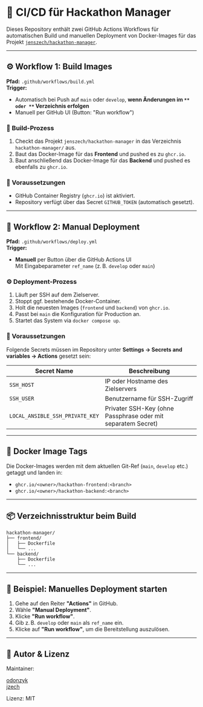 # 🚀 CI/CD für Hackathon Manager

Dieses Repository enthält zwei GitHub Actions Workflows für automatischen Build und manuellen Deployment von Docker-Images für das Projekt [`jenszech/hackathon-manager`](https://github.com/jenszech/hackathon-manager).

---

## ⚙️ Workflow 1: Build Images

**Pfad:** `.github/workflows/build.yml`\
**Trigger:**

- Automatisch bei Push auf `main` oder `develop`, **wenn Änderungen im **``** oder **``** Verzeichnis erfolgen**
- Manuell per GitHub UI (Button: "Run workflow")

### 🔧 Build-Prozess

1. Checkt das Projekt `jenszech/hackathon-manager` in das Verzeichnis `hackathon-manager/` aus.
2. Baut das Docker-Image für das **Frontend** und pushed es zu `ghcr.io`.
3. Baut anschließend das Docker-Image für das **Backend** und pushed es ebenfalls zu `ghcr.io`.

### 🔐 Voraussetzungen

- GitHub Container Registry (`ghcr.io`) ist aktiviert.
- Repository verfügt über das Secret `GITHUB_TOKEN` (automatisch gesetzt).

---

## 🚀 Workflow 2: Manual Deployment

**Pfad:** `.github/workflows/deploy.yml`\
**Trigger:**

- **Manuell** per Button über die GitHub Actions UI\
  Mit Eingabeparameter `ref_name` (z. B. `develop` oder `main`)

### ⚙️ Deployment-Prozess

1. Läuft per SSH auf dem Zielserver.
2. Stoppt ggf. bestehende Docker-Container.
3. Holt die neuesten Images (`frontend` und `backend`) von `ghcr.io`.
4. Passt bei `main` die Konfiguration für Production an.
5. Startet das System via `docker compose up`.

### 🔐 Voraussetzungen

Folgende Secrets müssen im Repository unter **Settings → Secrets and variables → Actions** gesetzt sein:

| Secret Name                     | Beschreibung                                                 |
| ------------------------------- | ------------------------------------------------------------ |
| `SSH_HOST`                      | IP oder Hostname des Zielservers                             |
| `SSH_USER`                      | Benutzername für SSH-Zugriff                                 |
| `LOCAL_ANSIBLE_SSH_PRIVATE_KEY` | Privater SSH-Key (ohne Passphrase oder mit separatem Secret) |

---

## 🔄 Docker Image Tags

Die Docker-Images werden mit dem aktuellen Git-Ref (`main`, `develop` etc.) getaggt und landen in:

- `ghcr.io/<owner>/hackathon-frontend:<branch>`
- `ghcr.io/<owner>/hackathon-backend:<branch>`

---

## 📦 Verzeichnisstruktur beim Build

```
hackathon-manager/
├── frontend/
│   ├── Dockerfile
│   └── ...
└── backend/
    ├── Dockerfile
    └── ...
```

---

## 🧪 Beispiel: Manuelles Deployment starten

1. Gehe auf den Reiter **"Actions"** in GitHub.
2. Wähle **"Manual Deployment"**.
3. Klicke **"Run workflow"**.
4. Gib z. B. `develop` oder `main` als `ref_name` ein.
5. Klicke auf **"Run workflow"**, um die Bereitstellung auszulösen.

---

## 👷 Autor & Lizenz

Maintainer: 
 
[odonzyk](https://github.com/odonzyk)\
[jzech](https://github.com/jenszech)


Lizenz: MIT
